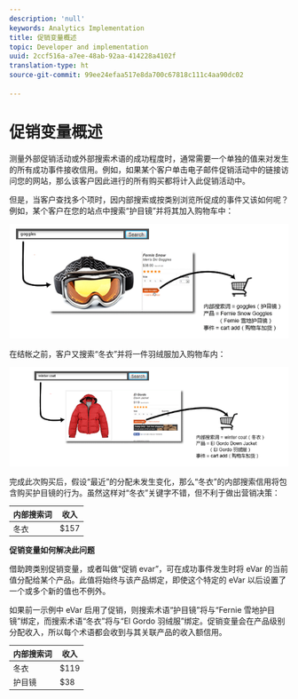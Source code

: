 ```yaml
---
description: 'null'
keywords: Analytics Implementation
title: 促销变量概述
topic: Developer and implementation
uuid: 2ccf516a-a7ee-48ab-92aa-414228a4102f
translation-type: ht
source-git-commit: 99ee24efaa517e8da700c67818c111c4aa90dc02

---
```



# 促销变量概述

测量外部促销活动或外部搜索术语的成功程度时，通常需要一个单独的值来对发生的所有成功事件接收信用。例如，如果某个客户单击电子邮件促销活动中的链接访问您的网站，那么该客户因此进行的所有购买都将计入此促销活动中。

但是，当客户查找多个项时，因内部搜索或按类别浏览所促成的事件又该如何呢？例如，某个客户在您的站点中搜索“护目镜”并将其加入购物车中：

![](assets/merch-example-goggles.png)

在结帐之前，客户又搜索“冬衣”并将一件羽绒服加入购物车内：

![](assets/merch-example-coat.png)

完成此次购买后，假设“最近”的分配未发生变化，那么“冬衣”的内部搜索信用将包含购买护目镜的行为。虽然这样对“冬衣”关键字不错，但不利于做出营销决策：

| 内部搜索词 | 收入 |
|---|---|
| 冬衣 | $157 |

**促销变量如何解决此问题**

借助跨类别促销变量，或者叫做“促销 evar”，可在成功事件发生时将 eVar 的当前值分配给某个产品。此值将始终与该产品绑定，即使这个特定的 eVar 以后设置了一个或多个新的值也不例外。

如果前一示例中 eVar 启用了促销，则搜索术语“护目镜”将与“Fernie 雪地护目镜”绑定，而搜索术语“冬衣”将与“El Gordo 羽绒服”绑定。促销变量会在产品级别分配收入，所以每个术语都会收到与其关联产品的收入额信用。

| 内部搜索词 | 收入 |
|---|---|
| 冬衣 | $119 |
| 护目镜 | $38 |

